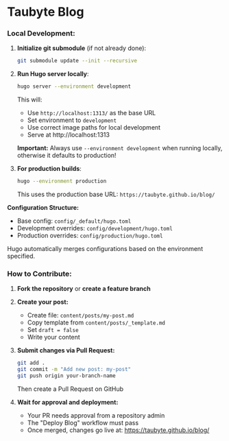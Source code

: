 # Taubyte Blog

### Local Development:

1. **Initialize git submodule** (if not already done):
   ```bash
   git submodule update --init --recursive
   ```

2. **Run Hugo server locally**:
   ```bash
   hugo server --environment development
   ```
   
   This will:
   - Use `http://localhost:1313/` as the base URL
   - Set environment to `development`
   - Use correct image paths for local development
   - Serve at http://localhost:1313
   
   **Important:** Always use `--environment development` when running locally, otherwise it defaults to production!

3. **For production builds**:
   ```bash
   hugo --environment production
   ```
   
   This uses the production base URL: `https://taubyte.github.io/blog/`

**Configuration Structure:**
- Base config: `config/_default/hugo.toml`
- Development overrides: `config/development/hugo.toml`
- Production overrides: `config/production/hugo.toml`

Hugo automatically merges configurations based on the environment specified.

### How to Contribute:

1. **Fork the repository** or **create a feature branch**
2. **Create your post:**

   - Create file: `content/posts/my-post.md`
   - Copy template from `content/posts/_template.md`
   - Set `draft = false`
   - Write your content

3. **Submit changes via Pull Request:**

   ```bash
   git add .
   git commit -m "Add new post: my-post"
   git push origin your-branch-name
   ```

   Then create a Pull Request on GitHub

4. **Wait for approval and deployment:**
   - Your PR needs approval from a repository admin
   - The "Deploy Blog" workflow must pass
   - Once merged, changes go live at: https://taubyte.github.io/blog/
